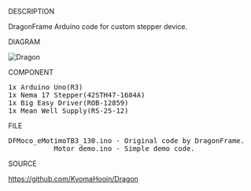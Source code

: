 
DESCRIPTION

DragonFrame Arduino code for custom stepper device.

DIAGRAM

![Dragon](https://github.com/KyomaHooin/Dragon/raw/master/dragon_screen.png "diagram")

COMPONENT
<pre>
1x Arduino Uno(R3)
1x Nema 17 Stepper(42STH47-1684A)
1x Big Easy Driver(ROB-12859)
1x Mean Well Supply(RS-25-12)
</pre>
FILE
<pre>
DFMoco_eMotimoTB3_130.ino - Original code by DragonFrame.
           Motor_demo.ino - Simple demo code.
</pre>
SOURCE

https://github.com/KyomaHooin/Dragon

